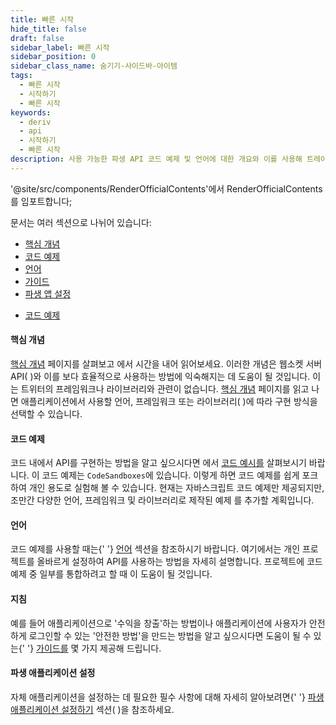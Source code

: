 ```yaml
---
title: 빠른 시작
hide_title: false
draft: false
sidebar_label: 빠른 시작
sidebar_position: 0
sidebar_class_name: 숨기기-사이드바-아이템
tags:
  - 빠른 시작
  - 시작하기
  - 빠른 시작
keywords:
  - deriv
  - api
  - 시작하기
  - 빠른 시작
description: 사용 가능한 파생 API 코드 예제 및 언어에 대한 개요와 이를 사용해 트레이딩 앱을 만드는 방법을 알아보세요.
---
```


'@site/src/components/RenderOfficialContents'에서 RenderOfficialContents를 임포트합니다;

문서는 여러 섹션으로 나뉘어 있습니다:

<RenderOfficialContents>
  <ul>
    <li>
      <a href='category/core-concepts'>핵심 개념</a>
    </li>
    <li>
      <a href='category/code-examples'>코드 예제</a>
    </li>
    <li>
      <a href='category/languages'>언어</a>
    </li>
    <li>
      <a href='category/guides'>가이드</a>
    </li>
    <li>
      <a href='setting-up-a-deriv-application'>파생 앱 설정</a>
    </li>
  </ul>
  <ul>
    <li>
      <a href='category/code-examples'>코드 예제</a>
    </li>
  </ul>
</RenderOfficialContents>

<RenderOfficialContents>
  <h4>핵심 개념</h4>
</RenderOfficialContents>

<RenderOfficialContents>
    <a href='/docs/category/core-concepts'>핵심 개념</a> 페이지를 살펴보고
    에서 시간을 내어 읽어보세요. 이러한 개념은 웹소켓 서버 API(
    )와 이를 보다 효율적으로 사용하는 방법에 익숙해지는 데 도움이 될 것입니다. 이는 트위터의 프레임워크나 라이브러리와 관련이 없습니다.
</RenderOfficialContents>

<RenderOfficialContents>
    <a href='/docs/category/core-concepts'>핵심 개념</a> 페이지를 읽고 나면
    애플리케이션에서 사용할 언어, 프레임워크 또는 라이브러리(
    )에 따라 구현 방식을 선택할 수 있습니다.
  </RenderOfficialContents>

<h4>코드 예제</h4>

코드 내에서 API를 구현하는 방법을 알고 싶으시다면
에서 <a href='/docs/category/code-examples'>코드 예시를</a> 살펴보시기 바랍니다. 이 코드 예제는
`CodeSandboxes`에 있습니다. 이렇게 하면 코드 예제를 쉽게 포크하여
개인 용도로 실험해 볼 수 있습니다. 현재는 자바스크립트 코드 예제만 제공되지만, 조만간 다양한 언어, 프레임워크 및 라이브러리로 제작된 예제
를 추가할 계획입니다.

<RenderOfficialContents>
  <h4>언어</h4>
</RenderOfficialContents>

<RenderOfficialContents>
    코드 예제를 사용할 때는{' '}
    <a href='/docs/category/languages'>언어</a> 섹션을 참조하시기 바랍니다. 여기에서는
    개인 프로젝트를 올바르게 설정하여 API를 사용하는 방법을 자세히 설명합니다. 프로젝트에 코드 예제 중 일부를 통합하려고 할 때
    이 도움이 될 것입니다.
</RenderOfficialContents>

<RenderOfficialContents>
  <h4>지침</h4>
</RenderOfficialContents>

<RenderOfficialContents>
    예를 들어 애플리케이션으로 '수익을 창출'하는 방법이나 애플리케이션에 사용자가 안전하게 로그인할 수 있는
    '안전한 방법'을 만드는 방법을 알고 싶으시다면 도움이 될 수 있는{' '}
    <a href='/docs/category/guides'>가이드를</a> 몇 가지 제공해 드립니다.
</RenderOfficialContents>

<RenderOfficialContents>
  <h4>파생 애플리케이션 설정</h4>
</RenderOfficialContents>

<RenderOfficialContents>
    자체 애플리케이션을 설정하는 데 필요한 필수 사항에 대해 자세히 알아보려면{' '}
    <a href='/docs/setting-up-a-deriv-application'>파생 애플리케이션 설정하기</a> 섹션(
    )을 참조하세요.
</RenderOfficialContents>
